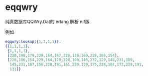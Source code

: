 # eqqwry
纯真数据库QQWry.Dat的 erlang 解析 nif版

例如
```Erlang
eqqwry:lookup({1,1,1,1}).
{{1,1,1,1},
 {1,1,1,1},
 [230,190,179,229,164,167,229,136,169,228,186,154],
 [228,186,154,229,164,170,228,186,146,232,129,148,231,189,
  145,231,187,156,228,191,161,230,129,175,228,184,173,229,191,
  131]}
``` 
